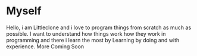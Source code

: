 # Myself
Hello, i am Littleclone and i love to program things from scratch as much as possible. I want to understand how things work how they work in programming and there i learn the most by Learning by doing and with experience. More Coming Soon
